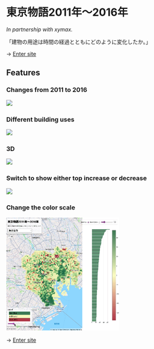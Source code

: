 # 東京物語2011年〜2016年

*In partnership with xymax.*


「建物の用途は時間の経過とともにどのように変化したか。」

→ [Enter site](https://yohman.github.io/xymax/buildinguse_change/)

## Features

### Changes from 2011 to 2016

<img src="images/hover.gif" width="300" class="project-thumb">

### Different building uses

<img src="images/buildinguse.gif" width="300" class="project-thumb">

### 3D

<img src="images/3d.gif" width="300" class="project-thumb">

### Switch to show either top increase or decrease 

<img src="images/topbottom.gif" width="300" class="project-thumb">

### Change the color scale

<img src="images/legend.gif" width="300" class="project-thumb">

<!-- 

[![alt text](images/site.jpg)](https://yohman.github.io/xymax/buildinguse_change/) -->

→ [Enter site](https://yohman.github.io/xymax/buildinguse_change/)
